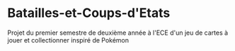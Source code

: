 # Batailles-et-Coups-d'Etats
 Projet du premier semestre de deuxième année à l'ECE d'un jeu de cartes à jouer et collectionner inspiré de Pokémon
